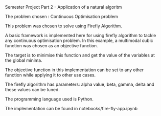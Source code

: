 Semester Project Part 2 - Application of a natural algoritm

The problem chosen : Continuous Optimisation problem

This problem was chosen to solve using Firefly Algorithm.

A basic framework is implemented here for using firefly algorithm to tackle any continuous optimisation problem.
In this example, a multimodal cubic function was chosen as an objective function. 

The target is to minimise this function and get the value of the variables at the global minima.

The objective function in this implementation can be set to any other function while applying it to other use cases.

The firefly algorithm has parameters: alpha value, beta, gamma, delta and these values can be tuned.

The programming language used is Python.

The implementation can be found in notebooks/fire-fly-app.ipynb

